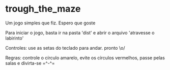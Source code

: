 # trough_the_maze
Um jogo simples que fiz. Espero que goste

Para iniciar o jogo, basta ir na pasta 'dist' e abrir o arquivo 'atravesse o labirinto'

Controles: use as setas do teclado para andar. pronto \o/

Regras:
controle o círculo amarelo, evite os círculos vermelhos, passe pelas salas e divirta-se =^-^=
